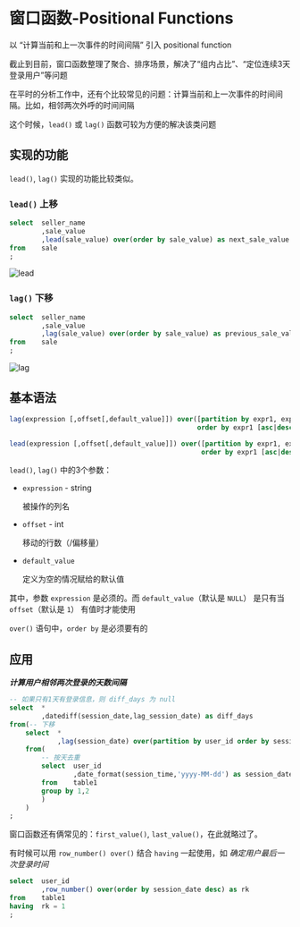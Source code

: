 # 窗口函数-Positional Functions



以 “计算当前和上一次事件的时间间隔” 引入 positional function
<!--more-->

截止到目前，窗口函数整理了聚合、排序场景，解决了“组内占比”、“定位连续3天登录用户”等问题

在平时的分析工作中，还有个比较常见的问题：计算当前和上一次事件的时间间隔。比如，相邻两次外呼的时间间隔

这个时候，`lead()` 或 `lag()` 函数可较为方便的解决该类问题


## 实现的功能

`lead()`, `lag()` 实现的功能比较类似。

### `lead()`  上移

```sql
select  seller_name
        ,sale_value
        ,lead(sale_value) over(order by sale_value) as next_sale_value
from    sale
;
```

![lead](https://learnsql.com/blog/lead-and-lag-functions-in-sql/2.png)

### `lag()` 下移

```sql
select  seller_name
        ,sale_value
        ,lag(sale_value) over(order by sale_value) as previous_sale_value
from    sale
;
```

![lag](https://learnsql.com/blog/lead-and-lag-functions-in-sql/1.png)

## 基本语法

```sql
lag(expression [,offset[,default_value]]) over([partition by expr1, expr2, ...]
                                               order by expr1 [asc|desc], expr2 [asc|desc], ... )

lead(expression [,offset[,default_value]]) over([partition by expr1, expr2, ...]
                                                order by expr1 [asc|desc], expr2 [asc|desc], ... )
```

`lead()`, `lag()` 中的3个参数：

* `expression` - string

    被操作的列名

* `offset` - int

    移动的行数（/偏移量）

* `default_value`

    定义为空的情况赋给的默认值


其中，参数 `expression` 是必须的。而 `default_value`（默认是 `NULL`） 是只有当 `offset`（默认是 `1`） 有值时才能使用

`over()` 语句中，`order by` 是必须要有的

## 应用

***计算用户相邻两次登录的天数间隔***


```sql
-- 如果只有1天有登录信息，则 diff_days 为 null
select  *
        ,datediff(session_date,lag_session_date) as diff_days
from(-- 下移
    select  *
            ,lag(session_date) over(partition by user_id order by session_date asc) as lag_session_date
    from(
        -- 按天去重
        select  user_id
                ,date_format(session_time,'yyyy-MM-dd') as session_date
        from    table1
        group by 1,2
        )
    )
;
```

窗口函数还有俩常见的：`first_value()`, `last_value()`，在此就略过了。

有时候可以用 `row_number() over()` 结合 `having` 一起使用，如 *确定用户最后一次登录时间*

```sql
select  user_id
        ,row_number() over(order by session_date desc) as rk
from    table1
having  rk = 1
;
```





<head>
    <script defer src="https://use.fontawesome.com/releases/v5.0.13/js/all.js"></script>
    <script defer src="https://use.fontawesome.com/releases/v5.0.13/js/v4-shims.js"></script>
</head>
<link rel="stylesheet" href="https://use.fontawesome.com/releases/v5.0.13/css/all.css">

